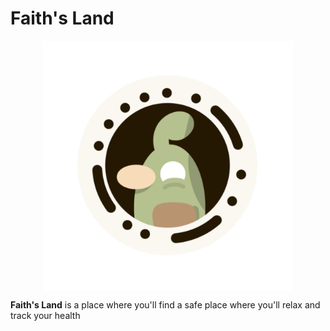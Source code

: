 # Faith's Land
<div style="display: flex; flex-direction: column; justify-content:center;align-items:center;">
<img src="www/img/logo.png" alt="Ecovi" width="400" style="display:flex;justify-content:center;align-items:center;">
</div>

**Faith's Land** is a place where you'll find a safe place where you'll relax and track your health